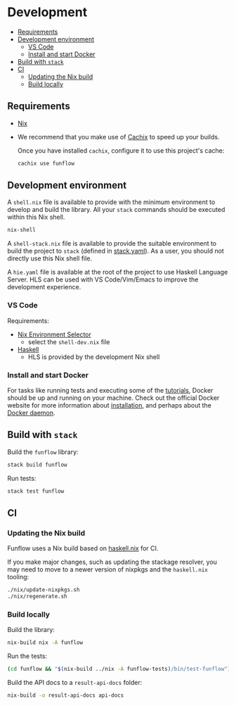 # Development

<!-- toc -->

- [Requirements](#requirements)
- [Development environment](#development-environment)
  * [VS Code](#vs-code)
  * [Install and start Docker](#install-and-start-docker)
- [Build with `stack`](#build-with-stack)
- [CI](#ci)
  * [Updating the Nix build](#updating-the-nix-build)
  * [Build locally](#build-locally)

<!-- tocstop -->

## Requirements

- [Nix](https://nixos.org/nix/)
- We recommend that you make use of [Cachix](https://cachix.org/) to speed up your builds.

  Once you have installed `cachix`, configure it to use this project's cache:

  ```bash
  cachix use funflow
  ```

## Development environment

A `shell.nix` file is available to provide with the minimum environment to develop and build the library.
All your `stack` commands should be executed within this Nix shell.

```bash
nix-shell
```

A `shell-stack.nix` file is available to provide the suitable environment to build the project to `stack` (defined in [stack.yaml](stack.yaml)).
As a user, you should not directly use this Nix shell file.

A `hie.yaml` file is available at the root of the project to use Haskell Language Server.
HLS can be used with VS Code/Vim/Emacs to improve the development experience.

### VS Code

Requirements:

- [Nix Environment Selector](https://marketplace.visualstudio.com/items?itemName=arrterian.nix-env-selector)
  - select the `shell-dev.nix` file
- [Haskell](https://marketplace.visualstudio.com/items?itemName=haskell.haskell)
  - HLS is provided by the development Nix shell

### Install and start Docker
For tasks like running tests and executing some of the [tutorials](../funflow-tutorial), Docker should be up and running on your machine. Check out the official Docker website for more information about [installation](https://docs.docker.com/engine/install/), and perhaps about the [Docker daemon](https://docs.docker.com/config/daemon/).

## Build with `stack`

Build the `funflow` library:

```bash
stack build funflow
```

Run tests:

```bash
stack test funflow
```

## CI

### Updating the Nix build

Funflow uses a Nix build based on [haskell.nix](https://github.com/input-output-hk/haskell.nix) for CI.

If you make major changes, such as updating the stackage resolver, you may need to move to a newer version of nixpkgs and the `haskell.nix` tooling:

```bash
./nix/update-nixpkgs.sh
./nix/regenerate.sh
```

### Build locally

Build the library:

```bash
nix-build nix -A funflow
```

Run the tests:

```bash
(cd funflow && "$(nix-build ../nix -A funflow-tests)/bin/test-funflow")
```

Build the API docs to a `result-api-docs` folder:

```bash
nix-build -o result-api-docs api-docs
```
